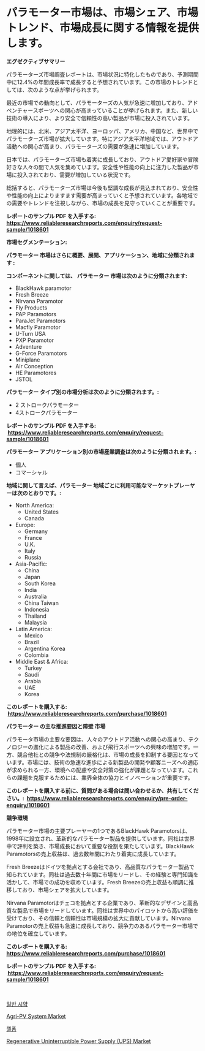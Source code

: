 <p><h1>パラモーター市場は、市場シェア、市場トレンド、市場成長に関する情報を提供します。</h1></p><p><strong>エグゼクティブサマリー</strong></p>
<p><p>パラモーターズ市場調査レポートは、市場状況に特化したものであり、予測期間中に12.4%の年間成長率で成長すると予想されています。この市場のトレンドとしては、次のような点が挙げられます。</p><p>最近の市場での動向として、パラモーターズの人気が急速に増加しており、アドベンチャースポーツへの関心が高まっていることが挙げられます。また、新しい技術の導入により、より安全で信頼性の高い製品が市場に投入されています。</p><p>地理的には、北米、アジア太平洋、ヨーロッパ、アメリカ、中国など、世界中でパラモーターズ市場が拡大しています。特にアジア太平洋地域では、アウトドア活動への関心が高まり、パラモーターズの需要が急速に増加しています。</p><p>日本では、パラモーターズ市場も着実に成長しており、アウトドア愛好家や冒険好きな人々の間で人気を集めています。安全性や性能の向上に注力した製品が市場に投入されており、需要が増加している状況です。</p><p>総括すると、パラモーターズ市場は今後も堅調な成長が見込まれており、安全性や性能の向上によりますます需要が高まっていくと予想されています。各地域での需要やトレンドを注視しながら、市場の成長を見守っていくことが重要です。</p></p>
<p><strong>レポートのサンプル PDF を入手する: <a href="https://www.reliableresearchreports.com/enquiry/request-sample/1018601">https://www.reliableresearchreports.com/enquiry/request-sample/1018601</a></strong></p>
<p><strong>市場セグメンテーション:</strong></p>
<p><strong> パラモーター 市場はさらに概要、展開、アプリケーション、地域に分類されます :</strong></p>
<p><strong>コンポーネントに関しては、 パラモーター 市場は次のように分類されます: &nbsp;</strong></p>
<p><ul><li>BlackHawk paramotor</li><li>Fresh Breeze</li><li>Nirvana Paramotor</li><li>Fly Products</li><li>PAP Paramotors</li><li>ParaJet Paramotors</li><li>Macfly Paramotor</li><li>U-Turn USA</li><li>PXP Paramotor</li><li>Adventure</li><li>G-Force Paramotors</li><li>Miniplane</li><li>Air Conception</li><li>HE Paramotores</li><li>JSTOL</li></ul></p>
<p><strong> パラモーター タイプ別の市場分析は次のように分類されます。:</strong></p>
<p><ul><li>2 ストロークパラモーター</li><li>4ストロークパラモーター</li></ul></p>
<p><strong>レポートのサンプル PDF を入手する: &nbsp;<a href="https://www.reliableresearchreports.com/enquiry/request-sample/1018601">https://www.reliableresearchreports.com/enquiry/request-sample/1018601</a></strong></p>
<p><strong> パラモーター アプリケーション別の市場産業調査は次のように分類されます。:</strong></p>
<p><ul><li>個人</li><li>コマーシャル</li></ul></p>
<p><strong>地域に関して言えば、パラモーター 地域ごとに利用可能なマーケットプレーヤーは次のとおりです。:</strong></p>
<p><ul>
    <li>
        North America:
        <ul>
            <li>United States</li>
            <li>Canada</li>
        </ul>
    </li>
    <li>
        Europe:
        <ul>
            <li>Germany</li>
            <li>France</li>
            <li>U.K.</li>
            <li>Italy</li>
            <li>Russia</li>
        </ul>
    </li>
    <li>
        Asia-Pacific:
        <ul>
            <li>China</li>
            <li>Japan</li>
            <li>South Korea</li>
            <li>India</li>
            <li>Australia</li>
            <li>China Taiwan</li>
            <li>Indonesia</li>
            <li>Thailand</li>
            <li>Malaysia</li>
        </ul>
    </li>
    <li>
        Latin America:
        <ul>
            <li>Mexico</li>
            <li>Brazil</li>
            <li>Argentina Korea</li>
            <li>Colombia</li>
        </ul>
    </li>
    <li>
        Middle East & Africa:
        <ul>
            <li>Turkey</li>
            <li>Saudi</li>
            <li>Arabia</li>
            <li>UAE</li>
            <li>Korea</li>
        </ul>
    </li>
    </ul></p>
<p><strong>このレポートを購入する: &nbsp;<a href="https://www.reliableresearchreports.com/purchase/1018601">https://www.reliableresearchreports.com/purchase/1018601</a></strong></p>
<p><strong>パラモーター の主な推進要因と障壁 市場</strong></p>
<p><p>パラモータ市場の主要な要因は、人々のアウトドア活動への関心の高まり、テクノロジーの進化による製品の改善、および飛行スポーツへの興味の増加です。一方、競合他社との競争や法規制の厳格化は、市場の成長を抑制する要因となっています。市場には、技術の急速な進歩による新製品の開発や顧客ニーズへの適応が求められる一方、環境への配慮や安全対策の強化が課題となっています。これらの課題を克服するためには、業界全体の協力とイノベーションが重要です。</p></p>
<p><strong>このレポートを購入する前に、質問がある場合は問い合わせるか、共有してください。:&nbsp; <a href="https://www.reliableresearchreports.com/enquiry/pre-order-enquiry/1018601">https://www.reliableresearchreports.com/enquiry/pre-order-enquiry/1018601</a></strong></p>
<p><strong>競争環境</strong></p>
<p><p>パラモーター市場の主要プレーヤーの1つであるBlackHawk Paramotorsは、1998年に設立され、革新的なパラモーター製品を提供しています。同社は世界中で評判を築き、市場成長において重要な役割を果たしています。BlackHawk Paramotorsの売上収益は、過去数年間にわたり着実に成長しています。</p><p>Fresh Breezeはドイツを拠点とする会社であり、高品質なパラモーター製品で知られています。同社は過去数十年間に市場をリードし、その経験と専門知識を活かして、市場での成功を収めています。Fresh Breezeの売上収益も順調に推移しており、市場シェアを拡大しています。</p><p>Nirvana Paramotorはチェコを拠点とする企業であり、革新的なデザインと高品質な製品で市場をリードしています。同社は世界中のパイロットから高い評価を受けており、その信頼と信頼性は市場規模の拡大に貢献しています。Nirvana Paramotorの売上収益も急速に成長しており、競争力のあるパラモーター市場での地位を確立しています。</p></p>
<p><strong>このレポートを購入する: &nbsp; <a href="https://www.reliableresearchreports.com/purchase/1018601">https://www.reliableresearchreports.com/purchase/1018601</a></strong></p>
<p><strong>レポートのサンプル PDF を入手する: &nbsp;<a href="https://www.reliableresearchreports.com/enquiry/request-sample/1018601">https://www.reliableresearchreports.com/enquiry/request-sample/1018601</a></strong><strong></strong></p>
<p>&nbsp;</p>
<p><p><a href="https://github.com/JeromeRtyau89966/Market-Research-Report-List-1/blob/main/620785915624.md">일반 시약</a></p><p><a href="https://github.com/fiixsa/Market-Research-Report-List-2/blob/main/agri-pv-system-market.md">Agri-PV System Market</a></p><p><a href="https://github.com/TimmyMann6767/Market-Research-Report-List-1/blob/main/152003715623.md">젤폼</a></p><p><a href="https://github.com/Airanohannonzb68e5pb53oc1/Market-Research-Report-List-1/blob/main/regenerative-uninterruptible-power-supply-ups-market.md">Regenerative Uninterruptible Power Supply (UPS) Market</a></p></p>
